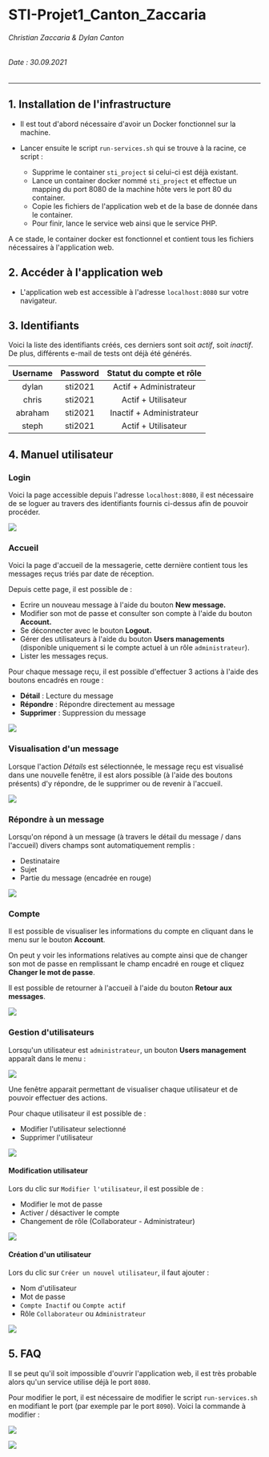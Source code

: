 # STI-Projet1_Canton_Zaccaria

###### Christian Zaccaria & Dylan Canton

###### Date : 30.09.2021

---

## 1. Installation de l'infrastructure

* Il est tout d'abord nécessaire d'avoir un Docker fonctionnel sur la machine. 

* Lancer ensuite le script `run-services.sh` qui se trouve à la racine, ce script : 
  * Supprime le container `sti_project` si celui-ci est déjà existant.
  * Lance un container docker nommé `sti_project` et effectue un mapping du port 8080 de la machine hôte vers le port 80 du container.
  * Copie les fichiers de l'application web et de la base de donnée dans le container.
  * Pour finir, lance le service web ainsi que le service PHP.

A ce stade, le container docker est fonctionnel et contient tous les fichiers nécessaires à l'application web.


## 2. Accéder à l'application web

* L'application web est accessible à l'adresse `localhost:8080` sur votre navigateur. 

  

## 3. Identifiants

Voici la liste des identifiants créés, ces derniers sont soit *actif*, soit *inactif*. De plus, différents e-mail de tests ont déjà été générés.

| Username | Password | Statut du compte et rôle |
| :------: | :------: | :----------------------: |
|  dylan   | sti2021  |  Actif + Administrateur  |
|  chris   | sti2021  |   Actif + Utilisateur    |
| abraham  | sti2021  | Inactif + Administrateur |
|  steph   | sti2021  |   Actif + Utilisateur    |


## 4. Manuel utilisateur
### Login

Voici la page accessible depuis l'adresse `localhost:8080`, il est nécessaire de se loguer au travers des identifiants fournis ci-dessus afin de pouvoir procéder.

![](media/login.PNG)

### Accueil

Voici la page d'accueil de la messagerie, cette dernière contient tous les messages reçus triés par date de réception.

Depuis cette page, il est possible de :

- Ecrire un nouveau message à l'aide du bouton **New message.**
- Modifier son mot de passe et consulter son compte à l'aide du bouton **Account.**
- Se déconnecter avec le bouton **Logout.**
- Gérer des utilisateurs à l'aide du bouton **Users managements** (disponible uniquement si le compte actuel à un rôle `administrateur`).
- Lister les messages reçus.

Pour chaque message reçu, il est possible d'effectuer 3 actions à l'aide des boutons encadrés en rouge :

- **Détail** : Lecture du message
- **Répondre** : Répondre directement au message
- **Supprimer** : Suppression du message

![](media/home.PNG)

### Visualisation d'un message

Lorsque l'action *Détails* est sélectionnée, le message reçu est visualisé dans une nouvelle fenêtre, il est alors possible (à l'aide des boutons présents) d'y répondre, de le supprimer ou de revenir à l'accueil.

![](media/email-check.PNG)

### Répondre à un message

Lorsqu'on répond à un message (à travers le détail du message / dans l'accueil) divers champs sont automatiquement remplis :

- Destinataire
- Sujet
- Partie du message (encadrée en rouge)

![](media/response.PNG)

### Compte 

Il est possible de visualiser les informations du compte en cliquant dans le menu sur le bouton **Account**. 

On peut y voir les informations relatives au compte ainsi que de changer son mot de passe en remplissant le champ encadré en rouge et cliquez **Changer le mot de passe**.

Il est possible de retourner à l'accueil à l'aide du bouton **Retour aux messages**.

![](media/account.PNG)

### Gestion d'utilisateurs

Lorsqu'un utilisateur est `administrateur`, un bouton **Users management** apparaît dans le menu :

![](media/u-mng2.PNG)

Une fenêtre apparait permettant de visualiser chaque utilisateur et de pouvoir effectuer des actions.

Pour chaque utilisateur il est possible de :

- Modifier l'utilisateur selectionné
- Supprimer l'utilisateur

![](media/u-mng3.PNG)

#### Modification utilisateur

Lors du clic sur `Modifier l'utilisateur`, il est possible de :

- Modifier le mot de passe
- Activer / désactiver le compte
- Changement de rôle (Collaborateur - Administrateur)

![](media/u-mng1.PNG)

#### Création d'un utilisateur

Lors du clic sur `Créer un nouvel utilisateur`, il faut ajouter :

- Nom d'utilisateur
- Mot de passe
- `Compte Inactif` ou `Compte actif`
- Rôle `Collaborateur` ou `Administrateur`

![](media/u-mng4.PNG)

## 5. FAQ

Il se peut qu'il soit impossible d'ouvrir l'application web, il est très probable alors qu'un service utilise déjà le port `8080`. 

Pour modifier le port, il est nécessaire de modifier le script `run-services.sh` en modifiant le port (par exemple par le port `8090`). Voici la commande à modifier :

![](media/faq1.PNG)

![](media/faq2.PNG)
